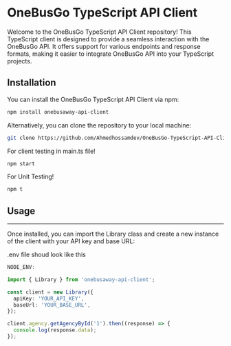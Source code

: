 # OneBusGo TypeScript API Client

Welcome to the OneBusGo TypeScript API Client repository! This TypeScript client is designed to provide a seamless interaction with the OneBusGo API. It offers support for various endpoints and response formats, making it easier to integrate OneBusGo API into your TypeScript projects.

## Installation

You can install the OneBusGo TypeScript API Client via npm:

```bash
npm install onebusaway-api-client
```

Alternatively, you can clone the repository to your local machine:

```bash
git clone https://github.com/Ahmedhossamdev/OneBusGo-TypeScript-API-Client.git
```

For client testing in main.ts file!

```bash
npm start
```

For Unit Testing!

```bash
npm t
```

## Usage

---

Once installed, you can import the Library class and create a new instance of the client with your API key and base URL:

.env file shoud look like this

```typescript
NODE_ENV:
```

```typescript
import { Library } from 'onebusaway-api-client';

const client = new Library({
  apiKey: 'YOUR_API_KEY',
  baseUrl: 'YOUR_BASE_URL',
});

client.agency.getAgencyById('1').then((response) => {
  console.log(response.data);
});
```
